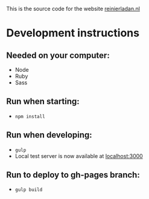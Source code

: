 This is the source code for the website [reinierladan.nl](http://reinierladan.nl)

# Development instructions

## Needed on your computer:
- Node
- Ruby
- Sass

## Run when starting:
- `npm install`

## Run when developing:
- `gulp`
- Local test server is now available at [localhost:3000](http://localhost:3000)

## Run to deploy to gh-pages branch:
- `gulp build`
